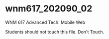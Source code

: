 # wnm617_202090_02
WNM 617 Advanced Tech: Mobile Web

Students should not touch this file. Don't Touch.